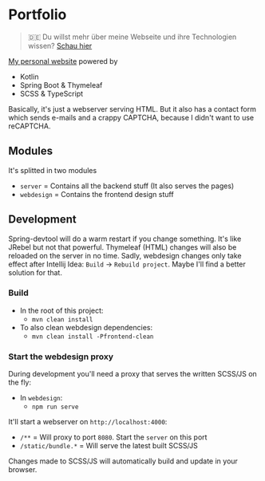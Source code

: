 # Portfolio

> :de: Du willst mehr über meine Webseite und ihre Technologien wissen? [Schau hier](https://kenneth.wussmann.net/page/project/portfolio)

[My personal website](https://kenneth.wussmann.net) powered by

* Kotlin
* Spring Boot & Thymeleaf
* SCSS & TypeScript

Basically, it's just a webserver serving HTML. But it also has a contact form which sends e-mails and a crappy CAPTCHA, because I didn't want to use reCAPTCHA.

## Modules
It's splitted in two modules

* `server` = Contains all the backend stuff (It also serves the pages)
* `webdesign` = Contains the frontend design stuff

## Development
Spring-devtool will do a warm restart if you change something. It's like JRebel but not that powerful.
Thymeleaf (HTML) changes will also be reloaded on the server in no time.
Sadly, webdesign changes only take effect after Intellij Idea: `Build` -> `Rebuild project`. Maybe I'll find a better solution for that.

### Build

* In the root of this project:
  * `mvn clean install`
* To also clean webdesign dependencies:
  * `mvn clean install -Pfrontend-clean`

### Start the webdesign proxy
During development you'll need a proxy that serves the written SCSS/JS on the fly:

* In `webdesign`:
  * `npm run serve`

It'll start a webserver on `http://localhost:4000`:
* `/**` = Will proxy to port `8080`. Start the `server` on this port
* `/static/bundle.*` = Will serve the latest built SCSS/JS

Changes made to SCSS/JS will automatically build and update in your browser.

